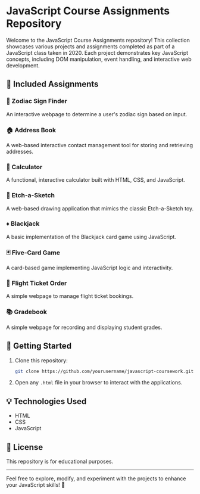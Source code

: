 # JavaScript Course Assignments Repository

Welcome to the JavaScript Course Assignments repository! This collection showcases various projects and assignments completed as part of a JavaScript class taken in 2020. Each project demonstrates key JavaScript concepts, including DOM manipulation, event handling, and interactive web development.

## 📂 Included Assignments

### 🔮 Zodiac Sign Finder
An interactive webpage to determine a user's zodiac sign based on input.

### 🏠 Address Book
A web-based interactive contact management tool for storing and retrieving addresses.

### 🔢 Calculator
A functional, interactive calculator built with HTML, CSS, and JavaScript.

### 🎨 Etch-a-Sketch
A web-based drawing application that mimics the classic Etch-a-Sketch toy.

### ♦️ Blackjack
A basic implementation of the Blackjack card game using JavaScript.

### 🃏 Five-Card Game
A card-based game implementing JavaScript logic and interactivity.

### 🛫 Flight Ticket Order
A simple webpage to manage flight ticket bookings.

### 📚 Gradebook
A simple webpage for recording and displaying student grades.

## 🚀 Getting Started
1. Clone this repository:
   ```sh
   git clone https://github.com/yourusername/javascript-coursework.git
   ```
2. Open any `.html` file in your browser to interact with the applications.

## 💡 Technologies Used
- HTML
- CSS
- JavaScript

## 📜 License
This repository is for educational purposes.

---
Feel free to explore, modify, and experiment with the projects to enhance your JavaScript skills! 🎯
